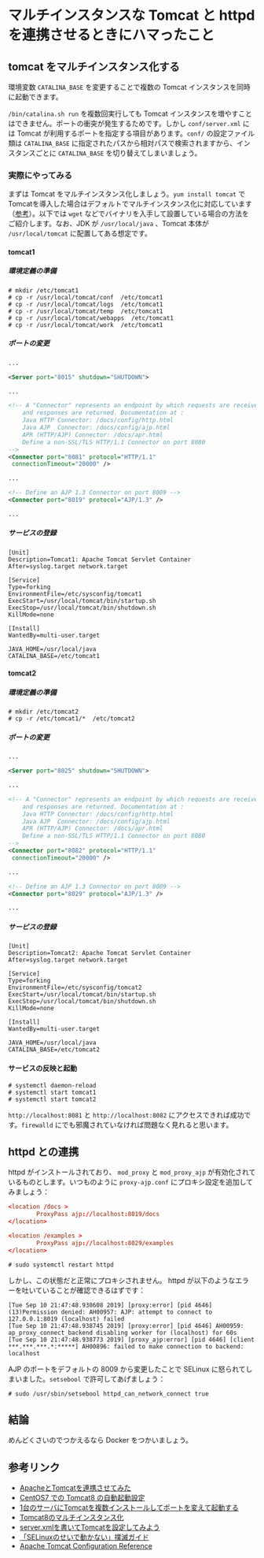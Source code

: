 # マルチインスタンスな Tomcat と httpd を連携させるときにハマったこと

## tomcat をマルチインスタンス化する

環境変数 `CATALINA_BASE` を変更することで複数の Tomcat インスタンスを同時に起動できます。

`/bin/catalina.sh run` を複数回実行しても Tomcat インスタンスを増やすことはできません。ポートの衝突が発生するためです。しかし `conf/server.xml` には Tomcat が利用するポートを指定する項目があります。`conf/` の設定ファイル類は `CATALINA_BASE` に指定されたパスから相対パスで検索されますから、インスタンスごとに `CATALINA_BASE` を切り替えてしまいましょう。

### 実際にやってみる

まずは Tomcat をマルチインスタンス化しましょう。`yum install tomcat` で Tomcatを導入した場合はデフォルトでマルチインスタンス化に対応しています（[参考](https://www.uramiraikan.net/Works/entry-2518.html)）。以下では `wget` などでバイナリを入手して設置している場合の方法をご紹介します。なお、JDK が `/usr/local/java` 、Tomcat 本体が `/usr/local/tomcat` に配置してある想定です。

#### tomcat1

##### 環境定義の準備

```
# mkdir /etc/tomcat1
# cp -r /usr/local/tomcat/conf  /etc/tomcat1
# cp -r /usr/local/tomcat/logs  /etc/tomcat1  
# cp -r /usr/local/tomcat/temp  /etc/tomcat1 
# cp -r /usr/local/tomcat/webapps  /etc/tomcat1   
# cp -r /usr/local/tomcat/work  /etc/tomcat1
```

##### ポートの変更

```/etc/tomcat1/conf/server.xml
...

<Server port="8015" shutdown="SHUTDOWN">

...

<!-- A "Connector" represents an endpoint by which requests are received 
    and responses are returned. Documentation at :
    Java HTTP Connector: /docs/config/http.html
    Java AJP  Connector: /docs/config/ajp.html
    APR (HTTP/AJP) Connector: /docs/apr.html
    Define a non-SSL/TLS HTTP/1.1 Connector on port 8080
-->
<Connector port="8081" protocol="HTTP/1.1"
 connectionTimeout="20000" />     

...

<!-- Define an AJP 1.3 Connector on port 8009 -->
<Connector port="8019" protocol="AJP/1.3" />

...

```

##### サービスの登録

```/etc/systemd/system/tomcat1.service
[Unit]
Description=Tomcat1: Apache Tomcat Servlet Container
After=syslog.target network.target

[Service]
Type=forking
EnvironmentFile=/etc/sysconfig/tomcat1
ExecStart=/usr/local/tomcat/bin/startup.sh
ExecStop=/usr/local/tomcat/bin/shutdown.sh
KillMode=none

[Install]
WantedBy=multi-user.target
```

```config:/etc/sysconfig/tomcat1
JAVA_HOME=/usr/local/java
CATALINA_BASE=/etc/tomcat1
```


#### tomcat2

##### 環境定義の準備

```
# mkdir /etc/tomcat2
# cp -r /etc/tomcat1/*  /etc/tomcat2
```

##### ポートの変更

```/etc/tomcat1/conf/server.xml
...

<Server port="8025" shutdown="SHUTDOWN">

...

<!-- A "Connector" represents an endpoint by which requests are received 
    and responses are returned. Documentation at :
    Java HTTP Connector: /docs/config/http.html
    Java AJP  Connector: /docs/config/ajp.html
    APR (HTTP/AJP) Connector: /docs/apr.html
    Define a non-SSL/TLS HTTP/1.1 Connector on port 8080
-->
<Connector port="8082" protocol="HTTP/1.1"
 connectionTimeout="20000" />     

...

<!-- Define an AJP 1.3 Connector on port 8009 -->
<Connector port="8029" protocol="AJP/1.3" />

...

```

##### サービスの登録

```/etc/systemd/system/tomcat2.service
[Unit]
Description=Tomcat2: Apache Tomcat Servlet Container
After=syslog.target network.target

[Service]
Type=forking
EnvironmentFile=/etc/sysconfig/tomcat2
ExecStart=/usr/local/tomcat/bin/startup.sh
ExecStop=/usr/local/tomcat/bin/shutdown.sh
KillMode=none

[Install]
WantedBy=multi-user.target
```

```config:/etc/sysconfig/tomcat2
JAVA_HOME=/usr/local/java
CATALINA_BASE=/etc/tomcat2
```

#### サービスの反映と起動

```
# systemctl daemon-reload
# systemctl start tomcat1
# systemctl start tomcat2
```

`http://localhost:8081` と `http://localhost:8082` にアクセスできれば成功です。`firewalld` にでも邪魔されていなければ問題なく見れると思います。

## httpd との連携

httpd がインストールされており、 `mod_proxy` と `mod_proxy_ajp` が有効化されているものとします。いつものように `proxy-ajp.conf` にプロキシ設定を追加してみましょう：

```/etc/httpd/conf.d/proxy-ajp.conf 
<location /docs >
        ProxyPass ajp://localhost:8019/docs
</location>

<location /examples >
        ProxyPass ajp://localhost:8029/examples
</location>
```

```
# sudo systemctl restart httpd
```

しかし、この状態だと正常にプロキシされません。 httpd が以下のようなエラーを吐いていることが確認できるはずです：

```/var/log/httpd/error_log
[Tue Sep 10 21:47:48.938608 2019] [proxy:error] [pid 4646] (13)Permission denied: AH00957: AJP: attempt to connect to 127.0.0.1:8019 (localhost) failed
[Tue Sep 10 21:47:48.938745 2019] [proxy:error] [pid 4646] AH00959: ap_proxy_connect_backend disabling worker for (localhost) for 60s
[Tue Sep 10 21:47:48.938773 2019] [proxy_ajp:error] [pid 4646] [client ***.***.***.*:*****] AH00896: failed to make connection to backend: localhost
```

AJP のポートをデフォルトの 8009 から変更したことで SELinux に怒られてしまいました。`setsebool` で許可してあげましょう：

```
# sudo /usr/sbin/setsebool httpd_can_network_connect true
```

## 結論

めんどくさいのでつかえるなら Docker をつかいましょう。

## 参考リンク

* [ApacheとTomcatを連携させてみた](https://qiita.com/Dace_K/items/9d0419aefcb969335ca5)
* [CentOS7 での Tomcat8 の自動起動設定](https://qiita.com/Monota/items/3f715def67d53ba2f2a2)
* [1台のサーバにTomcatを複数インストールしてポートを変えて起動する](https://qiita.com/zkangaroo/items/4ac3f60ab7b1338b567b)
* [Tomcat8のマルチインスタンス化](https://qiita.com/ochiba/items/fb25dee6f75d659f1320)
* [server.xmlを書いてTomcatを設定してみよう](https://www.atmarkit.co.jp/ait/articles/0711/20/news125_2.html)
* [「SELinuxのせいで動かない」撲滅ガイド](https://qiita.com/yunano/items/857ab36faa0d695573dd)
* [Apache Tomcat Configuration Reference](https://tomcat.apache.org/tomcat-5.5-doc/config/http.html)
